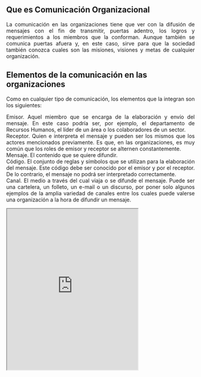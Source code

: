 ## Que es Comunicación Organizacional
<div style="text-align: justify">
 La comunicación en las organizaciones tiene que ver con la difusión de mensajes con el fin de transmitir, puertas adentro, los logros y requerimientos a los miembros que la conforman. Aunque también se comunica puertas afuera y, en este caso, sirve para que la sociedad también conozca cuales son las misiones, visiones y metas de cualquier organización.
</div>

## Elementos de la comunicación en las organizaciones
<div style="text-align: justify">
Como en cualquier tipo de comunicación, los elementos que la integran son los siguientes:

Emisor. Aquel miembro que se encarga de la elaboración y envío del mensaje. En este caso podría ser, por ejemplo, el departamento de Recursos Humanos, el líder de un área o los colaboradores de un sector.<br/>
Receptor. Quien e interpreta el mensaje y pueden ser los mismos que los actores mencionados previamente. Es que, en las organizaciones, es muy común que los roles de emisor y receptor se alternen constantemente.<br/>
Mensaje. El contenido que se quiere difundir.<br/>
Código. El conjunto de reglas y símbolos que se utilizan para la elaboración del mensaje. Este código debe ser conocido por el emisor y por el receptor. De lo contrario, el mensaje no podrá ser interpretado correctamente.<br/>
Canal. El medio a través del cual viaja o se difunde el mensaje. Puede ser una cartelera, un folleto, un e-mail o un discurso, por poner solo algunos ejemplos de la amplia variedad de canales entre los cuales puede valerse una organización a la hora de difundir un mensaje. 
</div>

<iframe
    allow="microphone;"
    width="350"
    height="430"
    src="https://console.dialogflow.com/api-client/demo/embedded/d466df61-bbe2-4346-a0bf-83de6a9dfd70">
</iframe>